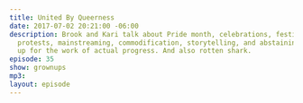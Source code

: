 ```yaml
---
title: United By Queerness
date: 2017-07-02 20:21:00 -06:00
description: Brook and Kari talk about Pride month, celebrations, festivals, marches,
  protests, mainstreaming, commodification, storytelling, and abstaining. Showing
  up for the work of actual progress. And also rotten shark.
episode: 35
show: grownups
mp3: 
layout: episode
---
```


